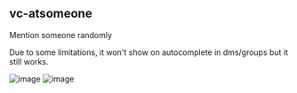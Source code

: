 ## vc-atsomeone

Mention someone randomly

Due to some limitations, it won't show on autocomplete in dms/groups but it still works.

![image](https://github.com/user-attachments/assets/35538b5c-2bfa-4184-b1be-6ffb6a59a2c6)
![image](https://github.com/user-attachments/assets/f92aa58f-3573-4f08-89e3-1356d01c1905)
